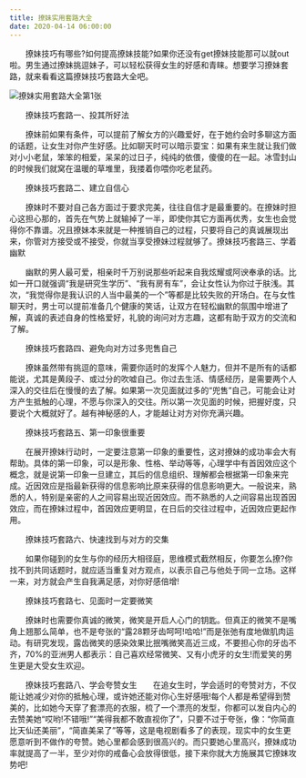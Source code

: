```yaml
---
title: 撩妹实用套路大全
date: 2020-04-14 06:00:00
---
```




　　撩妹技巧有哪些?如何提高撩妹技能?如果你还没有get撩妹技能那可以就out啦。男生通过撩妹挑逗妹子，可以轻松获得女生的好感和青睐。想要学习撩妹套路，就来看看这篇撩妹技巧套路大全吧。

![撩妹实用套路大全第1张](/img/847a2ec4240ee4ac6b02e38cd12204c7.jpg)

　　撩妹技巧套路一、投其所好法

　　撩妹前如果有条件，可以提前了解女方的兴趣爱好，在于她约会时多聊这方面的话题，让女生对你产生好感。比如聊天时可以暗示耍宝：如果有来生就让我们做对小小老鼠，笨笨的相爱，呆呆的过日子，纯纯的依偎，傻傻的在一起。冰雪封山的时候我们就窝在温暖的草堆里，我搂着你喂你吃老鼠药。

　　撩妹技巧套路二、建立自信心

　　撩妹时不要对自己各方面过于要求完美，往往自信才是最重要的。在撩妹时担心这担心那的，首先在气势上就输掉了一半，即使你其它方面再优秀，女生也会觉得你不靠谱。况且撩妹本来就是一种推销自己的过程，只要将自己的真诚展现出来，你管对方接受或不接受，你就当享受撩妹过程就够了。撩妹技巧套路三、学着幽默

　　幽默的男人最可爱，相亲时千万别说那些听起来自我炫耀或阿谀奉承的话。比如一开口就强调“我是研究生学历”、“我有房有车”，会让女性认为你过于肤浅。其次，“我觉得你是我认识的人当中最美的一个”等都是比较失败的开场白。在与女性聊天时，男士可以提前准备几个健康的笑话，让双方在轻松幽默的氛围中增进了解，真诚的表述自身的性格爱好，礼貌的询问对方志趣，这都有助于双方的交流和了解。

　　撩妹技巧套路四、避免向对方过多兜售自己

　　撩妹虽然带有挑逗的意味，需要你适时的发挥个人魅力，但并不是所有的话都能说，尤其是黄段子、或过分的吹嘘自己。你过去生活、情感经历，是需要两个人深入的交往后在慢慢的去了解。如果第一次见面就过多的“兜售”自己，可能会让对方产生抵触的心理，不愿与你深入的交往。所以第一次见面的时候，把握好度，只要说个大概就好了。越有神秘感的人，才能越让对方对你充满兴趣。

　　撩妹技巧套路五、第一印象很重要

　　在展开撩妹行动时，一定要注意第一印象的重要性，这对撩妹的成功率会大有帮助。具体的第一印象，可以是形象、性格、举动等等，心理学中有首因效应这个概念，就是说第一印象一旦建立，其后的信息组织、理解都会根据第一印象来完成。近因效应是指最新获得的信息影响比原来获得的信息影响更大。一般说来，熟悉的人，特别是亲密的人之间容易出现近因效应。而不熟悉的人之间容易出现首因效应，而在撩妹过程中，首因效应更明显，在日后的交往过程中，近因效应更起作用。

　　撩妹技巧套路六、快速找到与对方的交集

　　如果你碰到的女生与你的经历大相径庭，思维模式截然相反，你要怎么撩?你找不到共同话题时，就应适当重复对方观点，以表示自己与他处于同一立场。这样一来，对方就会产生自我满足感，对你好感倍增!

　　撩妹技巧套路七、见面时一定要微笑

　　撩妹时也需要你真诚的微笑，微笑是开启人心门的钥匙。但真正的微笑不是嘴角上翘那么简单，也不是夸张的“露28颗牙齿呵呵!哈哈!”而是张弛有度地做肌肉运动。有研究发现，露齿微笑的感染效果比抿嘴微笑高近三成，不要担心你的牙齿不齐，70%的亚洲男人都表示：自己喜欢经常微笑、又有小虎牙的女生!而爱笑的男生更是大受女生欢迎。

　　撩妹技巧套路八、学会夸赞女生　　在追女生时，学会适时的夸赞对方，不仅能让她减少对你的抵触心理，或许她还能对你心生好感哦!每个人都是希望得到赞美的，比如她今天穿了套漂亮的衣服，梳了一个漂亮的发型，你都可以发自内心的去赞美她“哎哟!不错哦!”“美得我都不敢直视你了”，只要不过于夸张，像：“你简直比天仙还美丽”，“简直美呆了”等等，这是电视剧看多了的表现，现实中的女生更愿意听到不做作的夸赞。她心里都会感到很高兴的。而只要她心里高兴，撩妹成功率就提高了一半，至少对你的戒备心会放得很低，接下来你就大方施展其它撩妹攻势吧!